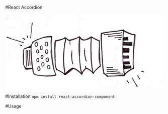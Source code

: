 #React Accordion

![](public/logo.jpg)

#Installation
  `npm install react-accordion-component`

#Usage


